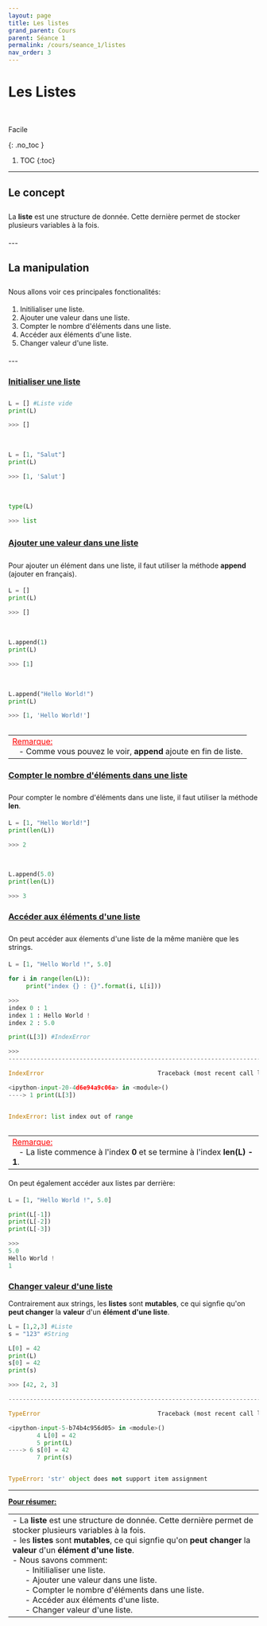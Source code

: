 ```yaml
---
layout: page
title: Les listes
grand_parent: Cours
parent: Séance 1
permalink: /cours/seance_1/listes
nav_order: 3
---
```


<link rel="stylesheet" href="/css/placement-label.css">  
<link rel="shortcut icon" href="https://new-leaves.github.io/img/favicon/favicon.ico">

<div id="containerIntro">
<h1><b>Les Listes</b></h1> &nbsp; <p class="label label-green">Facile</p>   
</div>

{: .no_toc }
1. TOC
{:toc}

---

## Le concept

<div style="margin-top:0.7cm;margin-bottom:0.5cm">
La <b>liste</b> est une structure de donnée. Cette dernière permet de stocker plusieurs variables à la fois.
</div>
---

## La manipulation

<div style="margin-top:0.7cm;margin-bottom:0.5cm">
Nous allons voir ces principales fonctionalités:
</div>
<div style="margin-bottom:0.5cm">
<ol>
<li> Initilialiser une liste.</li>
<li> Ajouter une valeur dans une liste.</li>
<li> Compter le nombre d'éléments dans une liste.</li>
<li> Accéder aux éléments d'une liste.</li>
<li> Changer valeur d'une liste.</li>
</ol>
</div>
---

###  <u> Initialiser une liste </u>

<div style="margin-top:0.7cm;margin-bottom:0.5cm">
</div>

```python
L = [] #Liste vide
print(L)
```
```python
>>> []
```

<br>

```python
L = [1, "Salut"]
print(L)
```
```python
>>> [1, 'Salut']
```

<br>

```python
type(L)
```
```python
>>> list
```

<div style="margin-top:0.7cm;margin-bottom:0.5cm">
</div>

### <u> Ajouter une valeur dans une liste </u>

<div style="margin-top:0.7cm;margin-bottom:0.5cm">
Pour ajouter un élément dans une liste, il faut utiliser la méthode <b>append</b> (ajouter en français).
</div>

```python
L = []
print(L)
```
```python
>>> []
```

<br>

```python
L.append(1)
print(L)
```
```python
>>> [1]
```

<br>

```python
L.append("Hello World!")
print(L)
```
```python
>>> [1, 'Hello World!']
```

<div style="margin-top:0.8cm;margin-bottom:0.5cm">
<table><tr><td>
<font color = "red"> <u> Remarque: </u> </font>
<br>
&nbsp;&nbsp;&nbsp;- Comme vous pouvez le voir, <b>append</b> ajoute en fin de liste.
</td></tr></table>
</div>

### <u> Compter le nombre d'éléments dans une liste </u>

<div style="margin-top:0.7cm;margin-bottom:0.5cm">
Pour compter le nombre d'éléments dans une liste, il faut utiliser la méthode <b>len</b>.
</div>

```python
L = [1, "Hello World!"]
print(len(L))
```
```python
>>> 2
```

<br>

```python
L.append(5.0)
print(len(L))
```
```python
>>> 3
```

### <u> Accéder aux éléments d'une liste </u>

<div style="margin-top:0.7cm;margin-bottom:0.5cm">
On peut accéder aux élements d'une liste de la même manière que les strings.
</div>

```python
L = [1, "Hello World !", 5.0]

for i in range(len(L)):
     print("index {} : {}".format(i, L[i]))
```
```python
>>>
index 0 : 1
index 1 : Hello World !
index 2 : 5.0
```
```python
print(L[3]) #IndexError
```
```python
>>>
---------------------------------------------------------------------------

IndexError                                Traceback (most recent call last)

<ipython-input-20-4d6e94a9c06a> in <module>()
----> 1 print(L[3])


IndexError: list index out of range
```

<div style="margin-top:0.8cm;margin-bottom:0.5cm">
<table><tr><td>
<font color = "red"> <u> Remarque: </u> </font>
<br>
&nbsp;&nbsp;&nbsp;- La liste commence à l'index <b> 0</b> et se termine à l'index <b>len(L) - 1</b>.
</td></tr></table>
</div>

<div style="margin-bottom:0.5cm">
On peut également accéder aux listes par derrière:
</div>

```python
L = [1, "Hello World !", 5.0]

print(L[-1])
print(L[-2])
print(L[-3])
```
```python
>>> 
5.0
Hello World !
1
```

### <u> Changer valeur d'une liste </u>


Contrairement aux strings, les <b>listes</b> sont <b>mutables</b>, ce qui signfie qu'on <b>peut changer</b> la <b>valeur</b> d'un <b>élément d'une liste</b>.

```python
L = [1,2,3] #Liste
s = "123" #String

L[0] = 42
print(L)
s[0] = 42
print(s)
```
```python
>>> [42, 2, 3]

---------------------------------------------------------------------------

TypeError                                 Traceback (most recent call last)

<ipython-input-5-b74b4c956d05> in <module>()
        4 L[0] = 42
        5 print(L)
----> 6 s[0] = 42
        7 print(s)


TypeError: 'str' object does not support item assignment
```

---

**<u> Pour résumer: </u>**
<table><tr><td>
- La <b>liste</b> est une structure de donnée. Cette dernière permet de stocker plusieurs variables à la fois.
<br>
- les <b>listes</b> sont <b>mutables</b>, ce qui signfie qu'on <b>peut changer</b> la <b>valeur</b> d'un <b>élément d'une liste</b>. <br>
- Nous savons comment:<br>
&nbsp;&nbsp;&nbsp;&nbsp;&nbsp;&nbsp;- Initilialiser une liste.<br>
&nbsp;&nbsp;&nbsp;&nbsp;&nbsp;&nbsp;- Ajouter une valeur dans une liste.<br>
&nbsp;&nbsp;&nbsp;&nbsp;&nbsp;&nbsp;- Compter le nombre d'éléments dans une liste.<br>
&nbsp;&nbsp;&nbsp;&nbsp;&nbsp;&nbsp;- Accéder aux éléments d'une liste.<br>
&nbsp;&nbsp;&nbsp;&nbsp;&nbsp;&nbsp;- Changer valeur d'une liste.
</td></tr></table>